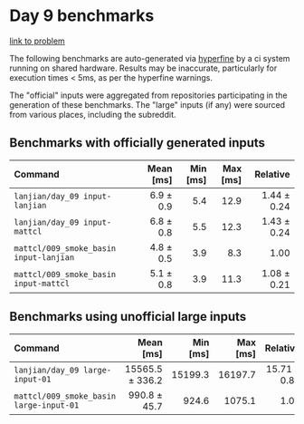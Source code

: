# Day 9 benchmarks

[link to problem](http://adventofcode.com/2021/day/9)

The following benchmarks are auto-generated via [hyperfine](https://github.com/sharkdp/hyperfine) by a ci system running on shared hardware. Results may be inaccurate, particularly for execution times < 5ms, as per the hyperfine warnings.

The "official" inputs were aggregated from repositories participating in the generation of these benchmarks. The "large" inputs (if any) were sourced from various places, including the subreddit.

## Benchmarks with officially generated inputs
| Command | Mean [ms] | Min [ms] | Max [ms] | Relative |
|:---|---:|---:|---:|---:|
| `lanjian/day_09 input-lanjian` | 6.9 ± 0.9 | 5.4 | 12.9 | 1.44 ± 0.24 |
| `lanjian/day_09 input-mattcl` | 6.8 ± 0.8 | 5.5 | 12.3 | 1.43 ± 0.24 |
| `mattcl/009_smoke_basin input-lanjian` | 4.8 ± 0.5 | 3.9 | 8.3 | 1.00 |
| `mattcl/009_smoke_basin input-mattcl` | 5.1 ± 0.8 | 3.9 | 11.3 | 1.08 ± 0.21 |
## Benchmarks using unofficial large inputs
| Command | Mean [ms] | Min [ms] | Max [ms] | Relative |
|:---|---:|---:|---:|---:|
| `lanjian/day_09 large-input-01` | 15565.5 ± 336.2 | 15199.3 | 16197.7 | 15.71 ± 0.80 |
| `mattcl/009_smoke_basin large-input-01` | 990.8 ± 45.7 | 924.6 | 1075.1 | 1.00 |
